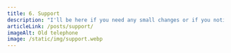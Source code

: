 ```yaml
---
title: 6. Support
description: "I'll be here if you need any small changes or if you notice something that's not quite right."
articleLink: /posts/support/
imageAlt: Old telephone
image: /static/img/support.webp
---
```

